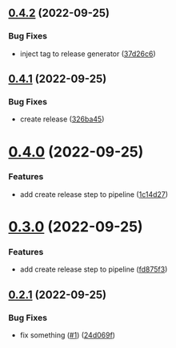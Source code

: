 ## [0.4.2](https://github.com/simonplattner/github-actions-sandbox/compare/v0.4.1...v0.4.2) (2022-09-25)


### Bug Fixes

* inject tag to release generator ([37d26c6](https://github.com/simonplattner/github-actions-sandbox/commit/37d26c6de06648673b354c6d8d44d74b373838f0))



## [0.4.1](https://github.com/simonplattner/github-actions-sandbox/compare/v0.4.0...v0.4.1) (2022-09-25)


### Bug Fixes

* create release ([326ba45](https://github.com/simonplattner/github-actions-sandbox/commit/326ba451d672cb2ae58bc533054a66dd9a89d91c))



# [0.4.0](https://github.com/simonplattner/github-actions-sandbox/compare/v0.3.0...v0.4.0) (2022-09-25)


### Features

* add create release step to pipeline ([1c14d27](https://github.com/simonplattner/github-actions-sandbox/commit/1c14d270d0371931ff6f09dc18fdb0aba83fdcb6))



# [0.3.0](https://github.com/simonplattner/github-actions-sandbox/compare/v0.2.1...v0.3.0) (2022-09-25)


### Features

* add create release step to pipeline ([fd875f3](https://github.com/simonplattner/github-actions-sandbox/commit/fd875f3459d672d92546e89abfa66593e23d587e))



## [0.2.1](https://github.com/simonplattner/github-actions-sandbox/compare/v0.2.0...v0.2.1) (2022-09-25)


### Bug Fixes

* fix something ([#1](https://github.com/simonplattner/github-actions-sandbox/issues/1)) ([24d069f](https://github.com/simonplattner/github-actions-sandbox/commit/24d069fbb9baa151280e91c63cbf8391bc5eeb3d))




